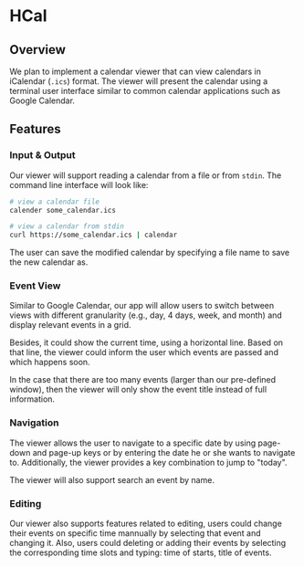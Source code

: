 # HCal

## Overview

We plan to implement a calendar viewer that can view calendars in iCalendar (`.ics`) format. The viewer will present the calendar using a terminal user interface similar to common calendar applications such as Google Calendar.

## Features

### Input & Output

Our viewer will support reading a calendar from a file or from `stdin`. The command line interface will look like:

``` bash
# view a calendar file
calender some_calendar.ics

# view a calendar from stdin
curl https://some_calendar.ics | calendar
```

The user can save the modified calendar by specifying a file name to save the new calendar as.

### Event View
Similar to Google Calendar, our app will allow users to switch between views with different granularity (e.g., day, 4 days, week, and month) and display relevant events in a grid.

Besides, it could show the current time, using a horizontal line. Based on that line, the viewer could inform the user which events are passed and which happens soon.

In the case that there are too many events (larger than our pre-defined window), then the viewer will only show the event title instead of full information.

### Navigation

The viewer allows the user to navigate to a specific date by using page-down and page-up keys or by entering the date he or she wants to navigate to. Additionally, the viewer provides a key combination to jump to "today".

The viewer will also support search an event by name.

### Editing

Our viewer also supports features related to editing, users could change their events on specific time mannually by selecting that event and changing it. Also, users could deleting or adding their events by selecting the corresponding time slots and typing: time of starts, title of events.
